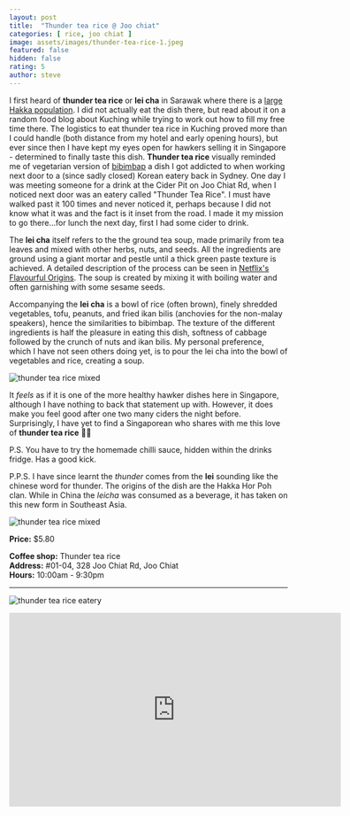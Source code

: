 ```yaml
---
layout: post
title:  "Thunder tea rice @ Joo chiat"
categories: [ rice, joo chiat ]
image: assets/images/thunder-tea-rice-1.jpeg
featured: false
hidden: false
rating: 5
author: steve
---
```


I first heard of **thunder tea rice** or **lei cha** in Sarawak where there is a [large Hakka population](https://www.theborneopost.com/2013/04/12/research-being-done-on-history-of-hakkas/). I did not actually eat the dish there, but read about it on a random food blog about Kuching while trying to work out how to fill my free time there. The logistics to eat thunder tea rice in Kuching proved more than I could handle (both distance from my hotel and early opening hours), but ever since then I have kept my eyes open for hawkers selling it in Singapore - determined to finally taste this dish. **Thunder tea rice** visually reminded me of vegetarian version of [bibimbap](https://en.wikipedia.org/wiki/Bibimbap) a dish I got addicted to when working next door to a (since sadly closed) Korean eatery back in Sydney. One day I was meeting someone for a drink at the Cider Pit on Joo Chiat Rd, when I noticed next door was an eatery called "Thunder Tea Rice". I must have walked past it 100 times and never noticed it, perhaps because I did not know what it was and the fact is it inset from the road. I made it my mission to go there...for lunch the next day, first I had some cider to drink.

The **lei cha** itself refers to the the ground tea soup, made primarily from tea leaves and mixed with other herbs, nuts, and seeds. All the ingredients are ground using a giant mortar and pestle until a thick green paste texture is achieved. A detailed description of the process can be seen in [Netflix's Flavourful Origins](https://www.netflix.com/sg/title/80991060). The soup is created by mixing it with boiling water and often garnishing with some sesame seeds.

Accompanying the **lei cha** is a bowl of rice (often brown), finely shredded vegetables, tofu, peanuts, and fried ikan bilis (anchovies for the non-malay speakers), hence the similarities to bibimbap. The texture of the different ingredients is half the pleasure in eating this dish, softness of cabbage followed by the crunch of nuts and ikan bilis. My personal preference, which I have not seen others doing yet, is to pour the lei cha into the bowl of vegetables and rice, creating a soup.

![thunder tea rice mixed]({{site.baseurl}}/assets/images/thunder-tea-rice-3.jpeg)

It _feels_ as if it is one of the more healthy hawker dishes here in Singapore, although I have nothing to back that statement up with. However, it does make you feel good after one two many ciders the night before. Surprisingly, I have yet to find a Singaporean who shares with me this love of **thunder tea rice** 🤷‍♂

P.S. You have to try the homemade chilli sauce, hidden within the drinks fridge. Has a good kick.  

P.P.S. I have since learnt the *thunder* comes from the **lei** sounding like the chinese word for thunder. The origins of the dish are the Hakka Hor Poh clan. While in China the *leicha* was consumed as a beverage, it has taken on this new form in Southeast Asia.

![thunder tea rice mixed]({{site.baseurl}}/assets/images/thunder-tea-rice-4.jpeg "Thunder Tea Rice mixed")

**Price:** $5.80

**Coffee shop:** Thunder tea rice  
**Address:** #01-04, 328 Joo Chiat Rd, Joo Chiat  
**Hours:** 10:00am - 9:30pm  

***  

![thunder tea rice eatery]({{site.baseurl}}/assets/images/thunder-tea-rice-2.jpg "Thunder Tea Rice eatery")

<iframe src="https://www.google.com/maps/embed?pb=!1m18!1m12!1m3!1d3988.776984832445!2d103.90033531421253!3d1.3090789990452147!2m3!1f0!2f0!3f0!3m2!1i1024!2i768!4f13.1!3m3!1m2!1s0x31da18129bfb0fed%3A0xea69d1a7302db661!2sThunder%20Tea%20Rice!5e0!3m2!1sen!2ssg!4v1569311837357!5m2!1sen!2ssg" width="600" height="350" frameborder="0" style="border:0;" allowfullscreen=""></iframe>
